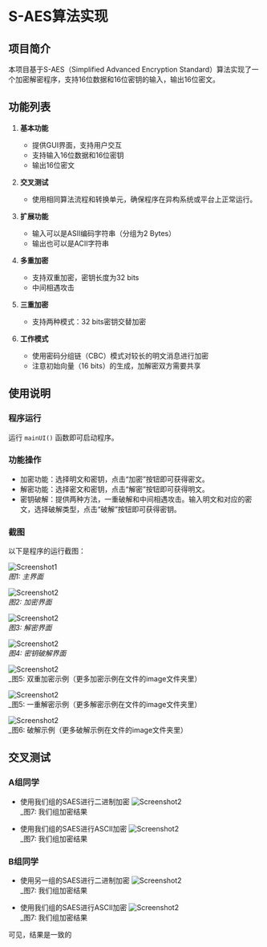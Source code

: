 
# S-AES算法实现

## 项目简介

本项目基于S-AES（Simplified Advanced Encryption Standard）算法实现了一个加密解密程序，支持16位数据和16位密钥的输入，输出16位密文。

## 功能列表

1.  **基本功能**
    
    -   提供GUI界面，支持用户交互
    -   支持输入16位数据和16位密钥
    -   输出16位密文
2.  **交叉测试**
    
    -   使用相同算法流程和转换单元，确保程序在异构系统或平台上正常运行。
3.  **扩展功能**
    
    -   输入可以是ASII编码字符串（分组为2 Bytes）
    -   输出也可以是ACII字符串
4.  **多重加密**
    
    -   支持双重加密，密钥长度为32 bits
    -   中间相遇攻击
5.  **三重加密**
    
    -   支持两种模式：32 bits密钥交替加密
6.  **工作模式**
    
    -   使用密码分组链（CBC）模式对较长的明文消息进行加密
    -   注意初始向量（16 bits）的生成，加解密双方需要共享

## 使用说明

### 程序运行

运行 `mainUI()` 函数即可启动程序。

### 功能操作

-   加密功能：选择明文和密钥，点击“加密”按钮即可获得密文。
-   解密功能：选择密文和密钥，点击“解密”按钮即可获得明文。
-   密钥破解：提供两种方法，一重破解和中间相遇攻击。输入明文和对应的密文，选择破解类型，点击“破解”按钮即可获得密钥。

### 截图

以下是程序的运行截图：

![Screenshot1](https://github.com/1925482702/S-AES/blob/main/S-AES-RushB/image/mainUI.png)  
_图1: 主界面_

![Screenshot2](https://github.com/1925482702/S-AES/blob/main/S-AES-RushB/image/encryptUI.png)  
_图2: 加密界面_

![Screenshot2](https://github.com/1925482702/S-AES/blob/main/S-AES-RushB/image/decryptUI.png)  
_图3: 解密界面_

![Screenshot2](https://github.com/1925482702/S-AES/blob/main/S-AES-RushB/image/crackUI.png)  
_图4: 密钥破解界面_

![Screenshot2](https://github.com/1925482702/S-AES/blob/main/S-AES-RushB/image/encrypt2.png)  
_图5: 双重加密示例（更多加密示例在文件的image文件夹里）

![Screenshot2](https://github.com/1925482702/S-AES/blob/main/S-AES-RushB/image/decrypt1.png)  
_图5: 一重解密示例（更多解密示例在文件的image文件夹里）

![Screenshot2](https://github.com/1925482702/S-AES/blob/main/S-AES-RushB/image/crack.png)  
_图6: 破解示例（更多破解示例在文件的image文件夹里）

## 交叉测试

### A组同学

-   使用我们组的SAES进行二进制加密
![Screenshot2](https://github.com/1925482702/S-AES/blob/main/S-AES-RushB/image/crossTest_A.png)  
_图7: 我们组加密结果

-   使用我们组的SAES进行ASCII加密
![Screenshot2](https://github.com/1925482702/S-AES/blob/main/S-AES-RushB/image/crossTest_AA.png)  
_图7: 我们组加密结果

### B组同学

-   使用另一组的SAES进行二进制加密
![Screenshot2](https://github.com/1925482702/S-AES/blob/main/S-AES-RushB/image/cossTest_B.png)  
_图7: 我们组加密结果

-   使用我们组的SAES进行ASCII加密
![Screenshot2](https://github.com/1925482702/S-AES/blob/main/S-AES-RushB/image/crossTest_BB.png)  
_图7: 我们组加密结果

可见，结果是一致的
